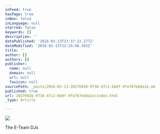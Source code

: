 ```yaml
---
inFeed: true
hasPage: true
inNav: false
inLanguage: null
starred: false
keywords: []
description: ''
datePublished: '2016-03-13T23:37:22.277Z'
dateModified: '2016-03-13T23:29:48.365Z'
title: ''
author: []
authors: []
publisher:
  name: null
  domain: null
  url: null
  favicon: null
sourcePath: _posts/2016-03-13-20276926-9738-47c2-bb0f-9fe767eb0a1e.md
published: true
url: 20276926-9738-47c2-bb0f-9fe767eb0a1e/index.html
_type: Article

---
```

![](https://the-grid-user-content.s3-us-west-2.amazonaws.com/22051137-75f8-477e-b8dd-51eb18cfd97d.jpg)

The E-Team DJs
